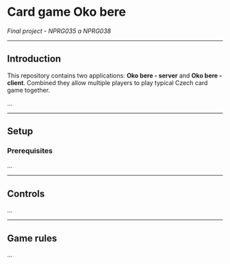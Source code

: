 # Card game Oko bere

*Final project - NPRG035 a NPRG038*

---

## Introduction

This repository contains two applications: **Oko bere - server** and **Oko bere - client**.
Combined they allow multiple players to play typical Czech card game together.

...

---

## Setup

### Prerequisites

...

---

## Controls

...

---

## Game rules

...
